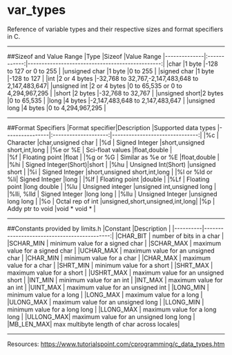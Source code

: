 # var_types
Reference of variable types and their respective sizes and format specifiers in C.

---

##Sizeof and Value Range
|Type          |Sizeof        |Value Range
|--------------|:------------:|------------------------------------------------:|
|char          |1 byte        |-128 to 127 or 0 to 255                          |
|unsigned char |1 byte        |0 to 255                                         |
|signed char   |1 byte        |-128 to 127                                      |
|int           |2 or 4 bytes  |-32,768 to 32,767,-2,147,483,648 to 2,147,483,647|
|unsigned int  |2 or 4 bytes  |0 to 65,535 or 0 to 4,294,967,295                |
|short         |2 bytes       |-32,768 to 32,767                                |
|unsigned short|2 bytes       |0 to 65,535                                      |
|long          |4 bytes       |-2,147,483,648 to 2,147,483,647                  |
|unsigned long |4 bytes       |0 to 4,294,967,295                               |

---

##Format Specifiers
|Format specifier|Description           |Supported data types
|----------------|:--------------------:|-------------------------------:|
|%c			         | Character		        |char,unsigned char              | 
|%d			         | Signed Integer		    |short,unsigned short,int,long   |
|%e or %E		     | Sci-float values	    |float,double                    |      
|%f			         | Floating point		    |float                           |
|%g or %G		     | Similar as %e or %E  |float,double                    |
|%hi			       | Signed Integer(Short)|short                           |
|%hu			       | Unsigned Int(Short)	|unsigned short                  |
|%i			         | Signed Integer		    |short,unsigned short,int,long   |
|%l or %ld or %li| Signed Integer		    |long                            |
|%lf			       | Floating point		    |double                          |
|%Lf			       | Floating point		    |long double                     |
|%lu			       | Unsigned integer	    |unsigned int,unsigned long      |
|%lli, %lld		   | Signed Integer		    |long long                       |
|%llu			       | Unsigned Integer	    |unsigned long long              |
|%o			         | Octal rep of int	    |unsigned,short,unsigned,int,long|
|%p			         | Addy ptr to void     |void * void *                   |

---

##Constants provided by limits.h
|Constant |Description                                  |
|----------|--------------------------------------------:|
|CHAR_BIT  | number of bits in a char                   |
|SCHAR_MIN | minimum value for a signed char            |
|SCHAR_MAX | maximum value for a signed char            |
|UCHAR_MAX | maximum value for an unsigned char         |
|CHAR_MIN  | minimum value for a char                   |
|CHAR_MAX  | maximum value for a char                   |
|SHRT_MIN  | minimum value for a short                  |
|SHRT_MAX  | maximum value for a short                  |
|USHRT_MAX | maximum value for an unsigned short        | 
|INT_MIN   | minimum value for an int                   |
|INT_MAX   | maximum value for an int                   |
|UINT_MAX  | maximum value for an unsigned int          |
|LONG_MIN  | minimum value for a long                   |
|LONG_MAX  | maximum value for a long                   |
|ULONG_MAX | maximum value for an unsigned long         |
|LLONG_MIN | minimum value for a long long              |
|LLONG_MAX | maximum value for a long long              |
|ULLONG_MAX| maximum value for an unsigned long long    |
|MB_LEN_MAX| max multibyte length of char across locales|

-----

Resources:
https://www.tutorialspoint.com/cprogramming/c_data_types.htm
